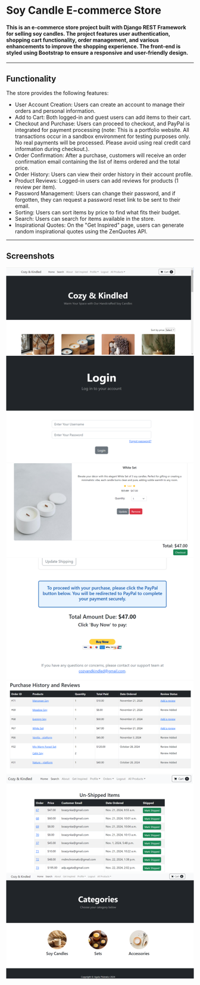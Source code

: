 # Soy Candle E-commerce Store

#### This is an e-commerce store project built with Django REST Framework for selling soy candles. The project features user authentication, shopping cart functionality, order management, and various enhancements to improve the shopping experience. The front-end is styled using Bootstrap to ensure a responsive and user-friendly design.

---
## Functionality

The store provides the following features:

- User Account Creation: Users can create an account to manage their orders and personal information.
- Add to Cart: Both logged-in and guest users can add items to their cart.
- Checkout and Purchase: Users can proceed to checkout, and PayPal is integrated for payment processing (note: This is a portfolio website. All transactions occur in a sandbox environment for testing purposes only. No real payments will be processed. Please avoid using real credit card information during checkout.).
- Order Confirmation: After a purchase, customers will receive an order confirmation email containing the list of items ordered and the total price.
- Order History: Users can view their order history in their account profile.
- Product Reviews: Logged-in users can add reviews for products (1 review per item).
- Password Management: Users can change their password, and if forgotten, they can request a password reset link to be sent to their email.
- Sorting: Users can sort items by price to find what fits their budget.
- Search: Users can search for items available in the store.
- Inspirational Quotes: On the "Get Inspired" page, users can generate random inspirational quotes using the ZenQuotes API.
---

## Screenshots
![home_page](screenshots/screenshot_1.png)
![login_page](screenshots/screenshot_7.png)
![product_age](screenshots/screenshot_4.png)
![paypal](screenshots/screenshot_5.png)
![order_history](screenshots/screenshot_8.png)
![admin_unshipped_page](screenshots/screenshot_15.png)
![categories](screenshots/screenshot_12.png)
